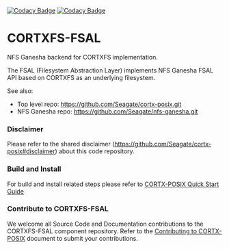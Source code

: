 [![Codacy Badge](https://api.codacy.com/project/badge/Grade/0a902c2fbf9e455f88c61bd0e75fed09)](https://app.codacy.com/gh/Seagate/cortx-fs-ganesha?utm_source=github.com&utm_medium=referral&utm_content=Seagate/cortx-fs-ganesha&utm_campaign=Badge_Grade_Settings)
[![Codacy Badge](https://app.codacy.com/project/badge/Grade/62e8043f34f642c397ab84bfbe5cba4d)](https://www.codacy.com?utm_source=github.com&amp;utm_medium=referral&amp;utm_content=Seagate/efs-ganesha&amp;utm_campaign=Badge_Grade)

# CORTXFS-FSAL

NFS Ganesha backend for CORTXFS implementation.

The FSAL (Filesystem Abstraction Layer) implements
NFS Ganesha FSAL API based on CORTXFS as an underlying filesystem.

See also:

* Top level repo: https://github.com/Seagate/cortx-posix.git
* NFS Ganesha repo: https://github.com/Seagate/nfs-ganesha.git


### Disclaimer
Please refer to the shared disclaimer (https://github.com/Seagate/cortx-posix#disclaimer) about this code repository.

### Build and Install
For build and install related steps please refer to [CORTX-POSIX Quick Start Guide](https://github.com/Seagate/cortx-posix/blob/main/doc/CortxPosixQuickStart.md)

### Contribute to CORTXFS-FSAL
We welcome all Source Code and Documentation contributions to the CORTXFS-FSAL
component repository. Refer to the [Contributing to CORTX-POSIX](https://github.com/Seagate/cortx-posix/blob/main/doc/ContributingToCortxPosix.md) document to submit your contributions.
